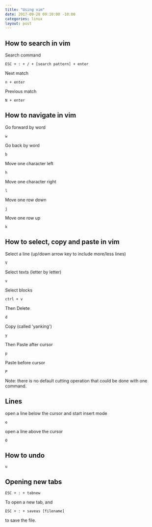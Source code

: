 ```yaml
---
title: "Using vim"
date: 2017-09-28 09:10:00 -10:00
categories: linux
layout: post
---
```

## How to search in vim
Search command
```
ESC + : + / + [search pattern] + enter
```

Next match
```
n + enter
```

Previous match
```
N + enter
```

## How to navigate in vim
Go forward by word
```
w
```
Go back by word
```
b
```
Move one character left
```
h
```
Move one character right
```
l
```
Move one row down
```
j
```
Move one row up
```
k
```


## How to select, copy and paste in vim
Select a line (up/down arrow key to include more/less lines)
```
V
```
Select texts (letter by letter)
```
v   
```
Select blocks 
```
ctrl + v
```

Then
Delete
```
d
```
Copy (called 'yanking')
```
y
```

Then
Paste after cursor
```
p
```
Paste before cursor
```
P
```

Note: there is no default cutting operation that could be done with one command.

## Lines
open a line below the cursor and start insert mode
```
o
```
open a line above the cursor
```
O
```


## How to undo
```
u
```

## Opening new tabs
```
ESC + : + tabnew
```
To open a new tab,
and 
```
ESC + : + saveas [filename]
```
to save the file.
